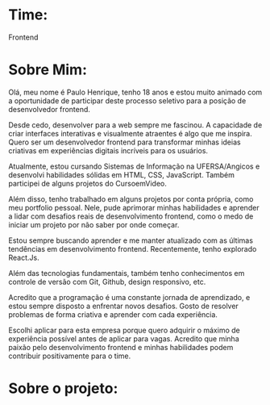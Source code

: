 # Time: 
Frontend

# Sobre Mim: 
Olá, meu nome é Paulo Henrique, tenho 18 anos e estou muito animado com a oportunidade de participar deste processo seletivo para a posição de desenvolvedor frontend.

Desde cedo, desenvolver para a web sempre me fascinou. A capacidade de criar interfaces interativas e visualmente atraentes é algo que me inspira. Quero ser um desenvolvedor frontend para transformar minhas ideias criativas em experiências digitais incríveis para os usuários.

Atualmente, estou cursando Sistemas de Informação na UFERSA/Angicos e desenvolvi habilidades sólidas em HTML, CSS, JavaScript. Também participei de alguns projetos do CursoemVideo.

Além disso, tenho trabalhado em alguns projetos por conta própria, como meu portfolio pessoal. Nele, pude aprimorar minhas habilidades e aprender a lidar com desafios reais de desenvolvimento frontend, como o medo de iniciar um projeto por não saber por onde começar.

Estou sempre buscando aprender e me manter atualizado com as últimas tendências em desenvolvimento frontend. Recentemente, tenho explorado React.Js.

Além das tecnologias fundamentais, também tenho conhecimentos em controle de versão com Git, Github, design responsivo, etc.

Acredito que a programação é uma constante jornada de aprendizado, e estou sempre disposto a enfrentar novos desafios. Gosto de resolver problemas de forma criativa e aprender com cada experiência.

Escolhi aplicar para esta empresa porque quero adquirir o máximo de experiência possível antes de aplicar para vagas. Acredito que minha paixão pelo desenvolvimento frontend e minhas habilidades podem contribuir positivamente para o time.

# Sobre o projeto:
